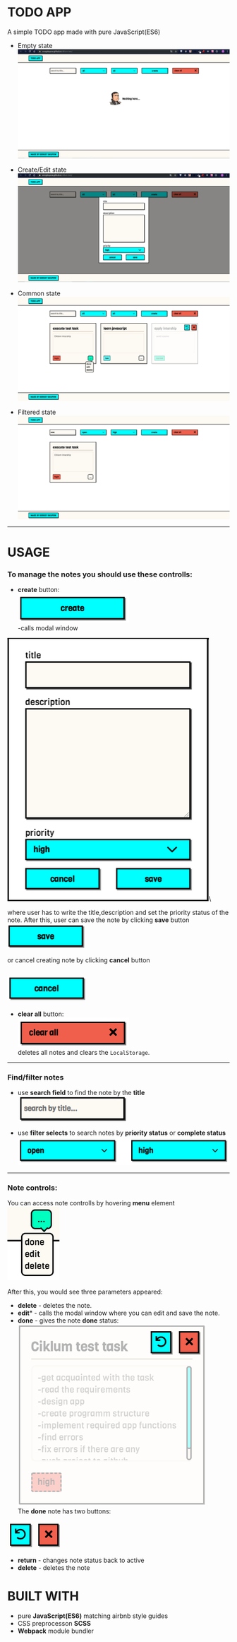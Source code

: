 # TODO APP

A simple TODO app made with pure JavaScript(ES6)

* Empty state
![empty-state](readme_img/empty_state.png)

* Create/Edit state
![create-edit](readme_img/create.png)

* Common state
![common-state](readme_img/common.png)

* Filtered state
![filtered state](readme_img/filter-state.png)
---

# USAGE

### To manage the notes you should use these controlls:

* **create** button:\
![create-btn](readme_img/create-btn.png)\
-calls modal window

![modal](readme_img/modal.png)\

where user has to write the title,description and set the priority status of the note. 
After this, user can save the note by clicking
 **save** button  
![save-btn](readme_img/save.png)

or cancel creating note by clicking **cancel** button

![cancel-btn](readme_img/cancel.png)
---
* **clear all** button:\
![clear-all-btn](readme_img/clear-all.png)\
deletes all notes and clears the `LocalStorage`.
---

### Find/filter notes

* use **search field** to find the note by the **title**\
![search-field](readme_img/search.png)

* use **filter selects** to search notes by **priority status** or **complete status**\
![select-filters](readme_img/filters.png)
---

### Note controls:

You can access note controlls by hovering **menu** element\
![menu-element](readme_img/note-controlls.png)  

After this, you would see three parameters appeared:  

* **delete** - deletes the note.
* **edit*** - calls the modal window where you can edit and save the note.
* **done** - gives the note **done** status:\
![done-note](readme_img/done-state.png)\
The **done** note has two buttons:

![cross-del-btn](readme_img/done-controlls.png)  

* **return** - changes note status back to active
* **delete** - deletes the note

# BUILT WITH
* pure **JavaScript(ES6)** matching airbnb style guides
* CSS preprocesson **SCSS**
* **Webpack** module bundler


